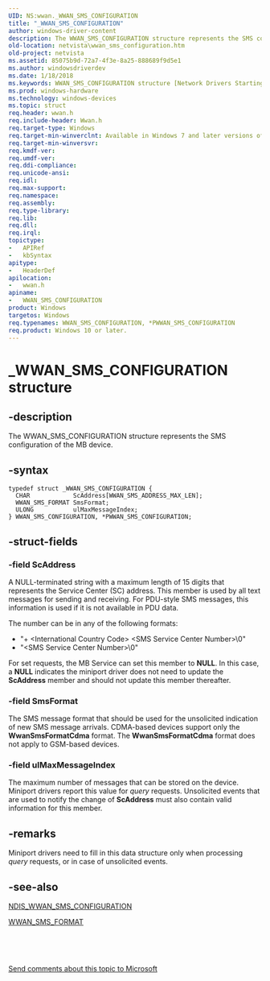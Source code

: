 ```yaml
---
UID: NS:wwan._WWAN_SMS_CONFIGURATION
title: "_WWAN_SMS_CONFIGURATION"
author: windows-driver-content
description: The WWAN_SMS_CONFIGURATION structure represents the SMS configuration of the MB device.
old-location: netvista\wwan_sms_configuration.htm
old-project: netvista
ms.assetid: 85075b9d-72a7-4f3e-8a25-888689f9d5e1
ms.author: windowsdriverdev
ms.date: 1/18/2018
ms.keywords: WWAN_SMS_CONFIGURATION structure [Network Drivers Starting with Windows Vista], netvista.wwan_sms_configuration, wwan/PWWAN_SMS_CONFIGURATION, WWAN_SMS_CONFIGURATION, wwan/WWAN_SMS_CONFIGURATION, PWWAN_SMS_CONFIGURATION, WwanRef_d68f5af0-d14e-4b01-a77d-4d3fea6db828.xml, _WWAN_SMS_CONFIGURATION, *PWWAN_SMS_CONFIGURATION, PWWAN_SMS_CONFIGURATION structure pointer [Network Drivers Starting with Windows Vista]
ms.prod: windows-hardware
ms.technology: windows-devices
ms.topic: struct
req.header: wwan.h
req.include-header: Wwan.h
req.target-type: Windows
req.target-min-winverclnt: Available in Windows 7 and later versions of Windows.
req.target-min-winversvr: 
req.kmdf-ver: 
req.umdf-ver: 
req.ddi-compliance: 
req.unicode-ansi: 
req.idl: 
req.max-support: 
req.namespace: 
req.assembly: 
req.type-library: 
req.lib: 
req.dll: 
req.irql: 
topictype:
-	APIRef
-	kbSyntax
apitype:
-	HeaderDef
apilocation:
-	wwan.h
apiname:
-	WWAN_SMS_CONFIGURATION
product: Windows
targetos: Windows
req.typenames: WWAN_SMS_CONFIGURATION, *PWWAN_SMS_CONFIGURATION
req.product: Windows 10 or later.
---
```


# _WWAN_SMS_CONFIGURATION structure


## -description


The WWAN_SMS_CONFIGURATION structure represents the SMS configuration of the MB device.


## -syntax


````
typedef struct _WWAN_SMS_CONFIGURATION {
  CHAR            ScAddress[WWAN_SMS_ADDRESS_MAX_LEN];
  WWAN_SMS_FORMAT SmsFormat;
  ULONG           ulMaxMessageIndex;
} WWAN_SMS_CONFIGURATION, *PWWAN_SMS_CONFIGURATION;
````


## -struct-fields




### -field ScAddress

A NULL-terminated string with a maximum length of 15 digits that represents the Service Center
     (SC) address. This member is used by all text messages for sending and receiving. For PDU-style SMS
     messages, this information is used if it is not available in PDU data.
     

The number can be in any of the following formats:
<ul>
<li>
"+ &lt;International Country Code&gt; &lt;SMS Service Center Number&gt;\0"

</li>
<li>
"&lt;SMS Service Center Number&gt;\0"

</li>
</ul>For set requests, the MB Service can set this member to <b>NULL</b>. In this case, a <b>NULL</b> indicates the
     miniport driver does not need to update the 
     <b>ScAddress</b> member and should not update this member thereafter.


### -field SmsFormat

The SMS message format that should be used for the unsolicited indication of new SMS message
     arrivals. CDMA-based devices support only the 
     <b>WwanSmsFormatCdma</b> format. The 
     <b>WwanSmsFormatCdma</b> format does not apply to GSM-based devices.


### -field ulMaxMessageIndex

The maximum number of messages that can be stored on the device. Miniport drivers report this
     value for 
     <i>query</i> requests. Unsolicited events that are used to notify the change of 
     <b>ScAddress</b> must also contain valid information for this member.


## -remarks


Miniport drivers need to fill in this data structure only when processing 
    <i>query</i> requests, or in case of unsolicited events.



## -see-also

<a href="..\ndiswwan\ns-ndiswwan-_ndis_wwan_sms_configuration.md">NDIS_WWAN_SMS_CONFIGURATION</a>

<a href="..\wwan\ne-wwan-_wwan_sms_format.md">WWAN_SMS_FORMAT</a>

 

 

<a href="mailto:wsddocfb@microsoft.com?subject=Documentation%20feedback [netvista\netvista]:%20WWAN_SMS_CONFIGURATION structure%20 RELEASE:%20(1/18/2018)&amp;body=%0A%0APRIVACY STATEMENT%0A%0AWe use your feedback to improve the documentation. We don't use your email address for any other purpose, and we'll remove your email address from our system after the issue that you're reporting is fixed. While we're working to fix this issue, we might send you an email message to ask for more info. Later, we might also send you an email message to let you know that we've addressed your feedback.%0A%0AFor more info about Microsoft's privacy policy, see http://privacy.microsoft.com/en-us/default.aspx." title="Send comments about this topic to Microsoft">Send comments about this topic to Microsoft</a>

